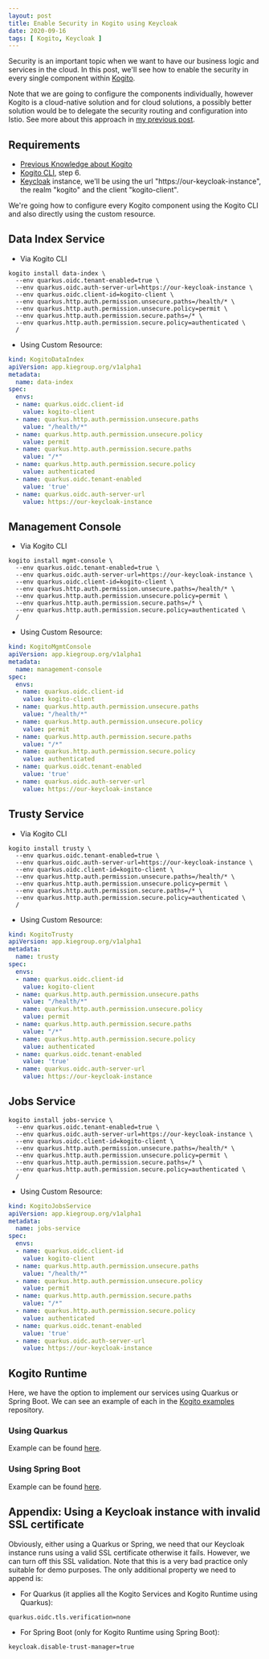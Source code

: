 ```yaml
---
layout: post
title: Enable Security in Kogito using Keycloak
date: 2020-09-16
tags: [ Kogito, Keycloak ]
---
```


Security is an important topic when we want to have our business logic and services in the cloud. In this post, we'll see how to enable the security in every single component within [Kogito](https://sgitario.github.io/kogito-introduction/).

Note that we are going to configure the components individually, however Kogito is a cloud-native solution and for cloud solutions, a possibly better solution would be to delegate the security routing and configuration into Istio. See more about this approach in [my previous post](https://sgitario.github.io/adding-security-using-istio/).

## Requirements

- [Previous Knowledge about Kogito](https://sgitario.github.io/kogito-introduction/)
- [Kogito CLI](https://sgitario.github.io/kogito-developer-guide/), step 6.
- [Keycloak](https://www.keycloak.org/) instance, we'll be using the url "https://our-keycloak-instance", the realm "kogito" and the client "kogito-client".

We're going how to configure every Kogito component using the Kogito CLI and also directly using the custom resource.

## Data Index Service

- Via Kogito CLI

```
kogito install data-index \
  --env quarkus.oidc.tenant-enabled=true \
  --env quarkus.oidc.auth-server-url=https://our-keycloak-instance \
  --env quarkus.oidc.client-id=kogito-client \
  --env quarkus.http.auth.permission.unsecure.paths=/health/* \
  --env quarkus.http.auth.permission.unsecure.policy=permit \
  --env quarkus.http.auth.permission.secure.paths=/* \
  --env quarkus.http.auth.permission.secure.policy=authenticated \
  /
```

- Using Custom Resource:

```yaml
kind: KogitoDataIndex
apiVersion: app.kiegroup.org/v1alpha1
metadata:
  name: data-index
spec:
  envs:
  - name: quarkus.oidc.client-id
    value: kogito-client
  - name: quarkus.http.auth.permission.unsecure.paths
    value: "/health/*"
  - name: quarkus.http.auth.permission.unsecure.policy
    value: permit
  - name: quarkus.http.auth.permission.secure.paths
    value: "/*"
  - name: quarkus.http.auth.permission.secure.policy
    value: authenticated
  - name: quarkus.oidc.tenant-enabled
    value: 'true'
  - name: quarkus.oidc.auth-server-url
    value: https://our-keycloak-instance
```

## Management Console

- Via Kogito CLI

```
kogito install mgmt-console \
  --env quarkus.oidc.tenant-enabled=true \
  --env quarkus.oidc.auth-server-url=https://our-keycloak-instance \
  --env quarkus.oidc.client-id=kogito-client \
  --env quarkus.http.auth.permission.unsecure.paths=/health/* \
  --env quarkus.http.auth.permission.unsecure.policy=permit \
  --env quarkus.http.auth.permission.secure.paths=/* \
  --env quarkus.http.auth.permission.secure.policy=authenticated \
  /
```

- Using Custom Resource:

```yaml
kind: KogitoMgmtConsole
apiVersion: app.kiegroup.org/v1alpha1
metadata:
  name: management-console
spec:
  envs:
  - name: quarkus.oidc.client-id
    value: kogito-client
  - name: quarkus.http.auth.permission.unsecure.paths
    value: "/health/*"
  - name: quarkus.http.auth.permission.unsecure.policy
    value: permit
  - name: quarkus.http.auth.permission.secure.paths
    value: "/*"
  - name: quarkus.http.auth.permission.secure.policy
    value: authenticated
  - name: quarkus.oidc.tenant-enabled
    value: 'true'
  - name: quarkus.oidc.auth-server-url
    value: https://our-keycloak-instance
```

## Trusty Service

- Via Kogito CLI

```
kogito install trusty \
  --env quarkus.oidc.tenant-enabled=true \
  --env quarkus.oidc.auth-server-url=https://our-keycloak-instance \
  --env quarkus.oidc.client-id=kogito-client \
  --env quarkus.http.auth.permission.unsecure.paths=/health/* \
  --env quarkus.http.auth.permission.unsecure.policy=permit \
  --env quarkus.http.auth.permission.secure.paths=/* \
  --env quarkus.http.auth.permission.secure.policy=authenticated \
  /
```

- Using Custom Resource:

```yaml
kind: KogitoTrusty
apiVersion: app.kiegroup.org/v1alpha1
metadata:
  name: trusty
spec:
  envs:
  - name: quarkus.oidc.client-id
    value: kogito-client
  - name: quarkus.http.auth.permission.unsecure.paths
    value: "/health/*"
  - name: quarkus.http.auth.permission.unsecure.policy
    value: permit
  - name: quarkus.http.auth.permission.secure.paths
    value: "/*"
  - name: quarkus.http.auth.permission.secure.policy
    value: authenticated
  - name: quarkus.oidc.tenant-enabled
    value: 'true'
  - name: quarkus.oidc.auth-server-url
    value: https://our-keycloak-instance
```

## Jobs Service

```
kogito install jobs-service \
  --env quarkus.oidc.tenant-enabled=true \
  --env quarkus.oidc.auth-server-url=https://our-keycloak-instance \
  --env quarkus.oidc.client-id=kogito-client \
  --env quarkus.http.auth.permission.unsecure.paths=/health/* \
  --env quarkus.http.auth.permission.unsecure.policy=permit \
  --env quarkus.http.auth.permission.secure.paths=/* \
  --env quarkus.http.auth.permission.secure.policy=authenticated \
  /
```

- Using Custom Resource:

```yaml
kind: KogitoJobsService
apiVersion: app.kiegroup.org/v1alpha1
metadata:
  name: jobs-service
spec:
  envs:
  - name: quarkus.oidc.client-id
    value: kogito-client
  - name: quarkus.http.auth.permission.unsecure.paths
    value: "/health/*"
  - name: quarkus.http.auth.permission.unsecure.policy
    value: permit
  - name: quarkus.http.auth.permission.secure.paths
    value: "/*"
  - name: quarkus.http.auth.permission.secure.policy
    value: authenticated
  - name: quarkus.oidc.tenant-enabled
    value: 'true'
  - name: quarkus.oidc.auth-server-url
    value: https://our-keycloak-instance
```

## Kogito Runtime

Here, we have the option to implement our services using Quarkus or Spring Boot. We can see an example of each in the [Kogito examples](https://github.com/kiegroup/kogito-examples) repository.

### Using Quarkus

Example can be found [here](https://github.com/kiegroup/kogito-examples/tree/stable/process-usertasks-with-security-oidc-quarkus).

### Using Spring Boot

Example can be found [here](https://github.com/kiegroup/kogito-examples/tree/stable/process-usertasks-with-security-oidc-springboot).

## Appendix: Using a Keycloak instance with invalid SSL certificate

Obviously, either using a Quarkus or Spring, we need that our Keycloak instance runs using a valid SSL certificate otherwise it fails. However, we can turn off this SSL validation. Note that this is a very bad practice only suitable for demo purposes. The only additional property we need to append is:

- For Quarkus (it applies all the Kogito Services and Kogito Runtime using Quarkus):

```
quarkus.oidc.tls.verification=none
```

- For Spring Boot (only for Kogito Runtime using Spring Boot):

```
keycloak.disable-trust-manager=true
```